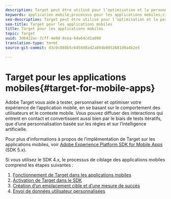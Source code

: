 ```yaml
---
description: Target peut être utilisé pour l’optimisation et la personnalisation des applications mobiles.
keywords: application mobile;processus pour les applications mobiles;cibler une application mobile;emplacements cibles des applications mobiles;mesures de succès des applications mobiles
seo-description: Target peut être utilisé pour l’optimisation et la personnalisation des applications mobiles.
seo-title: Target pour les applications mobiles
title: Target pour les applications mobiles
topic: Target
uuid: 3d6422ac-7cff-4e0d-9cea-64a64cd1a098
translation-type: tm+mt
source-git-commit: d3c0c888b5c6458d8ad2a894b0852681d9a4b2e5

---
```



# Target pour les applications mobiles{#target-for-mobile-apps}

Adobe Target vous aide à tester, personnaliser et optimiser votre expérience de l’application mobile, en se basant sur le comportement des utilisateurs et le contexte mobile. Vous pouvez diffuser des interactions qui entrent en contact et convertissent aussi bien par le biais de tests itératifs, que d’une personnalisation basée sur les règles et sur l’intelligence artificielle.

Pour plus d’informations à propos de l’implémentation de Target sur les applications mobiles, voir [Adobe Experience Platform SDK for Mobile Apps](https://aep-sdks.gitbook.io/docs/using-mobile-extensions/adobe-target) (SDK 5.x).

Si vous utilisez le SDK 4.x, le processus de ciblage des applications mobiles comprend les étapes suivantes :

1. [Fonctionnement de Target dans les applications mobiles](/help/c-target-mobile-app/mobile-how-target-works-mobile-apps.md)
1. [Activation de Target dans le SDK](/help/c-target-mobile-app/mobile-enable-target-in-sdk.md)
1. [Création d’un emplacement cible et d’une mesure de succès](/help/c-target-mobile-app/mobile-create-location-and-metric.md)
1. [Envoi de données utilisateur personnalisées](/help/c-target-mobile-app/mobile-custom-user-data.md)
